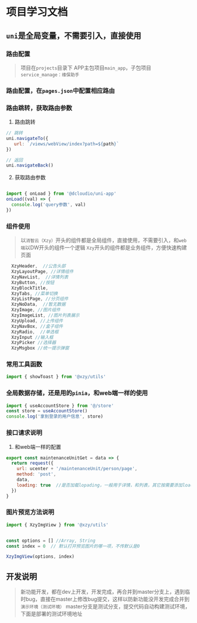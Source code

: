 # 项目学习文档

## `uni`是全局变量，不需要引入，直接使用

### 路由配置

> 项目在`projects`目录下
> APP主包项目`main_app`，子包项目`service_manage：维保助手`

### 路由配置，在`pages.json`中配置相应路由


### 路由跳转，获取路由参数

1. 路由跳转   
 
```js
// 跳转
uni.navigateTo({
   url: `/views/webView/index?path=${path}`
})

// 返回
uni.navigateBack()  
```


2. 获取路由参数
```js

import { onLoad } from '@dcloudio/uni-app'
onLoad((val) => {
  console.log('query参数', val)
})

```


### 组件使用

> 以`消智云（Xzy）`开头的组件都是全局组件，直接使用，不需要引入，和`web端`以DW开头的组件一个逻辑
> `Xzy`开头的组件都是业务组件，方便快速构建页面

```js
  XzyHeader,  //公告头部
  XzyLayoutPage, //详情组件
  XzyNavList,  //详情列表
  XzyButton, //按钮
  XzyBlockTitle, 
  XzyTabs, //菜单切换
  XzyListPage, //分页组件
  XzyNoData,  //暂无数据
  XzyImage, //图片组件
  XzyImageList, //图片列表展示 
  XzyUpload, //上传组件
  XzyNavBox, //盒子组件
  XzyRadio,  //单选框
  XzyInput //输入框
  XzyPicker //选择器
  XzyMsgbox //统一提示弹窗
```

### 常用工具函数

```js
import { showToast } from '@xzy/utils'

```

### 全局数据存储，还是用的`pinia`，和web端一样的使用

```js
import { useAccountStore } from '@/store'
const store = useAccountStore()
console.log('拿到登录的用户信息', store)

```




### 接口请求说明
1. 和web端一样的配置

```js
export const maintenanceUnitGet = data => {
  return request({
    url: ucenter + '/maintenanceUnit/person/page',
    method: 'post',
    data,
    loading: true  //是否加载lopading，一般用于详情，和列表，其它按需要添加loading
  })
}

```


### 图片预览方法说明 

```jsx
import { XzyImgView } from '@xzy/utils'


const options = [] //Array, String
const index = 0  // 默认打开预览图片的哪一项，不传默认是0

XzyImgView(options, index) 


```


## 开发说明 

> 新功能开发，都在dev上开发，开发完成，再合并到master分支上，遇到临时bug，直接在master上修改bug提交，这样以防新功能没开发完成合并到`演示环境（测试环境）`
> master分支是测试分支，提交代码自动构建测试环境，下面是部署的测试环境地址

